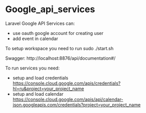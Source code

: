 # Google_api_services

Laravel Google API Services can:

- use oauth google account for creating user
- add event in calendar

To setup workspace you need to run sudo ./start.sh

Swagger: http://localhost:8876/api/documentation#/

To run services you need:

- setup and load credentials https://console.cloud.google.com/apis/credentials?hl=ru&project=your_project_name
- setup and load calendar https://console.cloud.google.com/apis/api/calendar-json.googleapis.com/credentials?project=your_project_name

